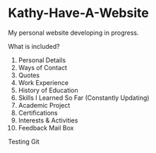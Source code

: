 # Kathy-Have-A-Website

My personal website developing in progress.

What is included?

1. Personal Details
2. Ways of Contact
3. Quotes
4. Work Experience
5. History of Education
6. Skills I Learned So Far (Constantly Updating)
7. Academic Project
8. Certifications
9. Interests & Activities
10. Feedback Mail Box

Testing Git
